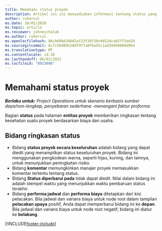 ```yaml
---
title: Memahami status proyek
description: Artikel ini ini menyediakan informasi tentang status yang ditetapkan ke proyek di Dynamics 365 Project Operations.
author: ruhercul
ms.date: 10/01/2020
ms.topic: article
ms.reviewer: johnmichalak
ms.author: ruhercul
ms.openlocfilehash: 86cb60b634b62af23f39720c0452dca82ff3ad26
ms.sourcegitcommit: 6cfc50d89528df977a8f6a55c1ad39d99800d9b4
ms.translationtype: MT
ms.contentlocale: id-ID
ms.lasthandoff: 06/03/2022
ms.locfileid: "8923606"
---
```

# <a name="understand-project-status"></a>Memahami status proyek

_**Berlaku untuk:** Project Operations untuk skenario berbasis sumber daya/non-lengkap, penyebaran sederhana -menangani faktur proforma_


Bagian **status** pada halaman **entitas proyek** memberikan ringkasan tentang kesehatan suatu proyek berdasarkan biaya dan usaha.


## <a name="status-summary-fields"></a>Bidang ringkasan status

- Bidang **status proyek secara keseluruhan** adalah bidang yang dapat diedit yang menampilkan status keseluruhan proyek. Bidang ini menggunakan pengkodean warna, seperti hijau, kuning, dan lainnya, untuk menunjukkan peningkatan risiko. 
- Bidang **komentar** memungkinkan manajer proyek memasukkan komentar tertentu tentang status. 
- Bidang **Status diperbarui pada** tidak dapat diedit. Nilai dalam bidang ini adalah stempel waktu yang menunjukkan waktu pembaruan status terakhir.
- Bidang **performa jadwal** dan **performa biaya** ditetapkan dari kisi pelacakan. Bila jadwal dan varians biaya untuk node root dalam tampilan **pelacakan upaya** positif, Anda dapat memperbarui bidang ini ke **depan**. Bila jadwal dan varians biaya untuk node root negatif, bidang ini diatur ke **belakang**.


[!INCLUDE[footer-include](../includes/footer-banner.md)]